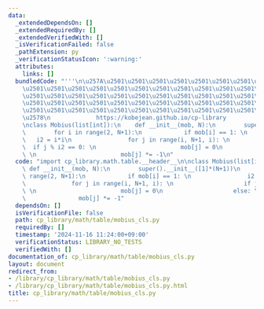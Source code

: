 ```yaml
---
data:
  _extendedDependsOn: []
  _extendedRequiredBy: []
  _extendedVerifiedWith: []
  _isVerificationFailed: false
  _pathExtension: py
  _verificationStatusIcon: ':warning:'
  attributes:
    links: []
  bundledCode: "'''\n\u257A\u2501\u2501\u2501\u2501\u2501\u2501\u2501\u2501\u2501\u2501\
    \u2501\u2501\u2501\u2501\u2501\u2501\u2501\u2501\u2501\u2501\u2501\u2501\u2501\
    \u2501\u2501\u2501\u2501\u2501\u2501\u2501\u2501\u2501\u2501\u2501\u2501\u2501\
    \u2501\u2501\u2501\u2501\u2501\u2501\u2501\u2501\u2501\u2501\u2501\u2501\u2501\
    \u2501\u2501\u2501\u2501\u2501\u2501\u2501\u2501\u2501\u2501\u2501\u2501\u2501\
    \u2578\n             https://kobejean.github.io/cp-library               \n'''\n\
    \nclass Mobius(list[int]):\n    def __init__(mob, N):\n        super().__init__([1]*(N+1))\n\
    \        for i in range(2, N+1):\n            if mob[i] == 1: \n             \
    \   i2 = i*i\n                for j in range(i, N+1, i): \n                  \
    \  if j % i2 == 0: \n                        mob[j] = 0\n                    else:\
    \ \n                        mob[j] *= -1\n"
  code: "import cp_library.math.table.__header__\n\nclass Mobius(list[int]):\n   \
    \ def __init__(mob, N):\n        super().__init__([1]*(N+1))\n        for i in\
    \ range(2, N+1):\n            if mob[i] == 1: \n                i2 = i*i\n   \
    \             for j in range(i, N+1, i): \n                    if j % i2 == 0:\
    \ \n                        mob[j] = 0\n                    else: \n         \
    \               mob[j] *= -1"
  dependsOn: []
  isVerificationFile: false
  path: cp_library/math/table/mobius_cls.py
  requiredBy: []
  timestamp: '2024-11-16 11:24:00+09:00'
  verificationStatus: LIBRARY_NO_TESTS
  verifiedWith: []
documentation_of: cp_library/math/table/mobius_cls.py
layout: document
redirect_from:
- /library/cp_library/math/table/mobius_cls.py
- /library/cp_library/math/table/mobius_cls.py.html
title: cp_library/math/table/mobius_cls.py
---
```

